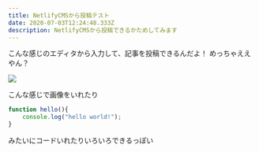 ```yaml
---
title: NetlifyCMSから投稿テスト
date: 2020-07-03T12:24:48.333Z
description: NetlifyCMSから投稿できるかためしてみます
---
```

こんな感じのエディタから入力して、記事を投稿できるんだよ！
めっちゃええやん？

![](/img/e7ivview_400x400.jpg)

こんな感じで画像をいれたり



```javascript
function hello(){
    console.log("hello world!");
}
```

みたいにコードいれたりいろいろできるっぽい
